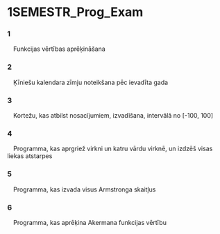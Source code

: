 # 1SEMESTR_Prog_Exam

### 1
&emsp;Funkcijas vērtības aprēķināšana
### 2
&emsp;Ķīniešu kalendara zīmju noteikšana pēc ievadīta gada
### 3
&emsp;Kortežu, kas atbilst nosacījumiem, izvadīšana, intervālā no [-100, 100]
### 4
&emsp;Programma, kas aprgriež virkni un katru vārdu virknē, un izdzēš visas liekas atstarpes
### 5
&emsp;Programma, kas izvada visus Armstronga skaitļus
### 6
&emsp;Programma, kas aprēķina Akermana funkcijas vērtību
